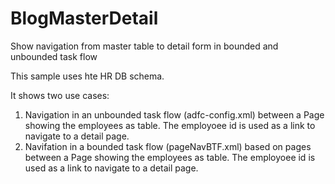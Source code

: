 # BlogMasterDetail
Show navigation from master table to detail form in bounded and unbounded task flow

This sample uses hte HR DB schema.

It shows two use cases:
1) Navigation in an unbounded task flow (adfc-config.xml) between a Page showing the employees as table. 
   The employoee id is used as a link to navigate to a detail page.
2) Navifation in a bounded task flow (pageNavBTF.xml) based on pages between a Page showing the employees as table. 
   The employoee id is used as a link to navigate to a detail page.
